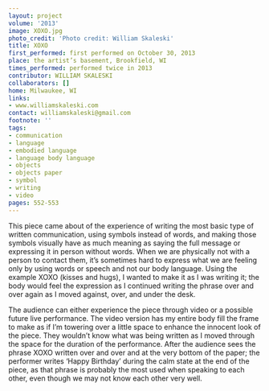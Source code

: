 ```yaml
---
layout: project
volume: '2013'
image: XOXO.jpg
photo_credit: 'Photo credit: William Skaleski'
title: XOXO
first_performed: first performed on October 30, 2013
place: the artist’s basement, Brookfield, WI
times_performed: performed twice in 2013
contributor: WILLIAM SKALESKI
collaborators: []
home: Milwaukee, WI
links:
- www.williamskaleski.com
contact: williamskaleski@gmail.com
footnote: ''
tags:
- communication
- language
- embodied language
- language body language
- objects
- objects paper
- symbol
- writing
- video
pages: 552-553
---
```


This piece came about of the experience of writing the most basic type of written communication, using symbols instead of words, and making those symbols visually have as much meaning as saying the full message or expressing it in person without words. When we are physically not with a person to contact them, it’s sometimes hard to express what we are feeling only by using words or speech and not our body language. Using the example XOXO (kisses and hugs), I wanted to make it as I was writing it; the body would feel the expression as I continued writing the phrase over and over again as I moved against, over, and under the desk.

The audience can either experience the piece through video or a possible future live performance. The video version has my entire body fill the frame to make as if I’m towering over a little space to enhance the innocent look of the piece. They wouldn’t know what was being written as I moved through the space for the duration of the performance. After the audience sees the phrase XOXO written over and over and at the very bottom of the paper; the performer writes ‘Happy Birthday’ during the calm state at the end of the piece, as that phrase is probably the most used when speaking to each other, even though we may not know each other very well.

